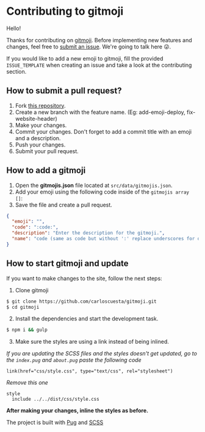 # Contributing to gitmoji

Hello!

Thanks for contributing on [gitmoji](https://github.com/carloscuesta/gitmoji). Before implementing new features and changes, feel free to [submit an issue](https://github.com/carloscuesta/gitmoji/issues/new). We're going to talk here :stuck_out_tongue_winking_eye:.

If you would like to add a new emoji to gitmoji, fill the provided `ISSUE_TEMPLATE` when creating an issue and take a look at the contributing section.

## How to submit a pull request?

1. Fork [this repository](https://github.com/carloscuesta/gitmoji/fork).
2. Create a new branch with the feature name. (Eg: add-emoji-deploy, fix-website-header)
3. Make your changes.
4. Commit your changes. Don't forget to add a commit title with an emoji and a description.
5. Push your changes.
6. Submit your pull request.

## How to add a gitmoji

1. Open the **gitmojis.json** file located at `src/data/gitmojis.json`.
2. Add your emoji using the following code inside of the `gitmojis array []`:
3. Save the file and create a pull request.

```json
{
  "emoji": "",
  "code": ":code:",
  "description": "Enter the description for the gitmoji.",
  "name": "code (same as code but without ':' replace underscores for dashes _ => - )"
}
```

## How to start gitmoji and update

If you want to make changes to the site, follow the next steps:

1. Clone gitmoji

```bash
$ git clone https://github.com/carloscuesta/gitmoji.git
$ cd gitmoji
```

2. Install the dependencies and start the development task.

```bash
$ npm i && gulp
```

3. Make sure the styles are using a link instead of being inlined.

_If you are updating the SCSS files and the styles doesn't get updated, go to the `index.pug` and `about.pug` paste the following code_

```jade
link(href="css/style.css", type="text/css", rel="stylesheet")
```

_Remove this one_

```jade
style
  include ../../dist/css/style.css
```

**After making your changes, inline the styles as before.**

The project is built with [Pug](http://pugjs.org) and [SCSS](http://sass-lang.com)
